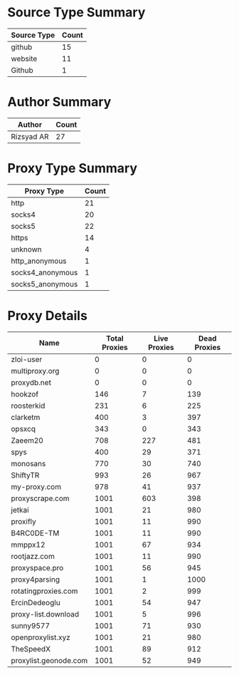 # Source Type Summary

| Source Type | Count |
|-------------|-------|
| github | 15 |
| website | 11 |
| Github | 1 |


# Author Summary

| Author | Count |
|--------|-------|
| Rizsyad AR | 27 |


# Proxy Type Summary

| Proxy Type | Count |
|------------|-------|
| http | 21 |
| socks4 | 20 |
| socks5 | 22 |
| https | 14 |
| unknown | 4 |
| http_anonymous | 1 |
| socks4_anonymous | 1 |
| socks5_anonymous | 1 |


# Proxy Details

| Name | Total Proxies | Live Proxies | Dead Proxies |
|------|---------------|--------------|---------------|
| zloi-user | 0 | 0 | 0 |
| multiproxy.org | 0 | 0 | 0 |
| proxydb.net | 0 | 0 | 0 |
| hookzof | 146 | 7 | 139 |
| roosterkid | 231 | 6 | 225 |
| clarketm | 400 | 3 | 397 |
| opsxcq | 343 | 0 | 343 |
| Zaeem20 | 708 | 227 | 481 |
| spys | 400 | 29 | 371 |
| monosans | 770 | 30 | 740 |
| ShiftyTR | 993 | 26 | 967 |
| my-proxy.com | 978 | 41 | 937 |
| proxyscrape.com | 1001 | 603 | 398 |
| jetkai | 1001 | 21 | 980 |
| proxifly | 1001 | 11 | 990 |
| B4RC0DE-TM | 1001 | 11 | 990 |
| mmppx12 | 1001 | 67 | 934 |
| rootjazz.com | 1001 | 11 | 990 |
| proxyspace.pro | 1001 | 56 | 945 |
| proxy4parsing | 1001 | 1 | 1000 |
| rotatingproxies.com | 1001 | 2 | 999 |
| ErcinDedeoglu | 1001 | 54 | 947 |
| proxy-list.download | 1001 | 5 | 996 |
| sunny9577 | 1001 | 71 | 930 |
| openproxylist.xyz | 1001 | 21 | 980 |
| TheSpeedX | 1001 | 89 | 912 |
| proxylist.geonode.com | 1001 | 52 | 949 |

